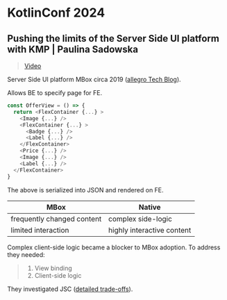 # KotlinConf 2024

## Pushing the limits of the Server Side UI platform with KMP | Paulina Sadowska

> [Video](https://www.youtube.com/watch?v=PQSGD9ySuM0&list=PLq1zqU_rm4fjHfRCI2-xS8TycnzkQTC_m&index=1)

Server Side UI platform MBox circa 2019 ([allegro Tech Blog](https://blog.allegro.tech/2022/08/mbox-server-driven-ui-for-mobile-apps.html)).

Allows BE to specify page for FE.

```javascript
const OfferView = () => {
  return <FlexContainer {...} >
    <Image {...} />
    <FlexContainer {...} >
      <Badge {...} />
      <Label {...} />
    </FlexContainer>
    <Price {...} />
    <Image {...} />
    <Label {...} />
  </FlexContainer>
}
```

The above is serialized into JSON and rendered on FE.

| MBox | Native |
|-|-|
| frequently changed content | complex side-logic |
| limited interaction | highly interactive content |

Complex client-side logic became a blocker to MBox adoption. To address they needed:

> 1. View binding
> 2. Client-side logic

They investigated JSC ([detailed trade-offs](https://youtu.be/PQSGD9ySuM0?list=PLq1zqU_rm4fjHfRCI2-xS8TycnzkQTC_m&t=736)).

